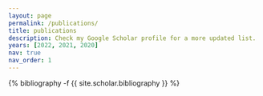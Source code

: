 ```yaml
---
layout: page
permalink: /publications/
title: publications
description: Check my Google Scholar profile for a more updated list.
years: [2022, 2021, 2020]
nav: true
nav_order: 1
---
```

<!-- _pages/publications.md -->
<div class="publications">

{% bibliography -f {{ site.scholar.bibliography }} %}

</div>
